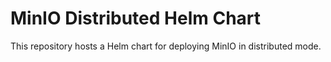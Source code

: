 # MinIO Distributed Helm Chart

This repository hosts a Helm chart for deploying MinIO in distributed mode.
